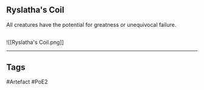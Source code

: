 ## Ryslatha's Coil
All creatures have the potential for greatness or unequivocal failure.
##
![[Ryslatha's Coil.png]]

---
## Tags
#Artefact
#PoE2
